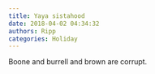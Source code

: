 ```yaml
---
title: Yaya sistahood
date: 2018-04-02 04:34:32
authors: Ripp
categories: Holiday
---
```


 Boone and burrell and brown are corrupt.